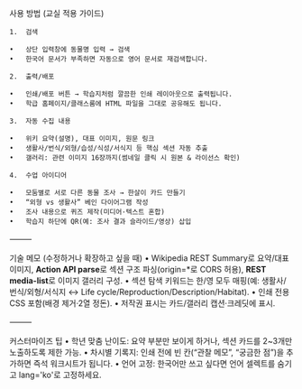 사용 방법 (교실 적용 가이드)
	
    1.	검색

	•	상단 입력창에 동물명 입력 → 검색
	•	한국어 문서가 부족하면 자동으로 영어 문서로 재검색합니다.

	2.	출력/배포

	•	인쇄/배포 버튼 → 학습지처럼 깔끔한 인쇄 레이아웃으로 출력됩니다.
	•	학급 홈페이지/클래스룸에 HTML 파일을 그대로 공유해도 됩니다.

	3.	자동 수집 내용

	•	위키 요약(설명), 대표 이미지, 원문 링크
	•	생활사/번식/외형/습성/식성/서식지 등 핵심 섹션 자동 추출
	•	갤러리: 관련 이미지 16장까지(썸네일 클릭 시 원본 & 라이선스 확인)

	4.	수업 아이디어

	•	모둠별로 서로 다른 동물 조사 → 한살이 카드 만들기
	•	“외형 vs 생활사” 베인 다이어그램 작성
	•	조사 내용으로 퀴즈 제작(미디어·텍스트 혼합)
	•	학습지 하단에 QR(예: 조사 결과 슬라이드/영상) 삽입

⸻

기술 메모 (수정하거나 확장하고 싶을 때)
	•	Wikipedia REST Summary로 요약/대표이미지,
**Action API parse**로 섹션 구조 파싱(origin=*로 CORS 허용),
**REST media-list**로 이미지 갤러리 구성.
	•	섹션 탐색 키워드는 한/영 모두 매핑(예: 생활사/번식/외형/서식지 ↔ Life cycle/Reproduction/Description/Habitat).
	•	인쇄 전용 CSS 포함(배경 제거·2열 정돈).
	•	저작권 표시는 카드/갤러리 캡션·크레딧에 표시.

⸻

커스터마이즈 팁
	•	학년 맞춤 난이도: 요약 부분만 보이게 하거나, 섹션 카드를 2~3개만 노출하도록 제한 가능.
	•	차시별 기록지: 인쇄 전에 빈 칸(“관찰 메모”, “궁금한 점”)을 추가하면 즉석 워크시트가 됩니다.
	•	언어 고정: 한국어만 쓰고 싶다면 언어 셀렉트를 숨기고 lang='ko'로 고정하세요.

